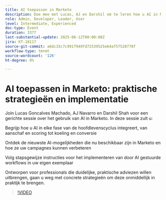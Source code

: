 ```yaml
---
title: AI toepassen in Marketo
description: Doe mee met Lucas, AJ en Darshil om te leren hoe u AI in Marketo kunt gebruiken, van leadscoring tot conversie, met praktische tips en nieuwe gereedschappen om uw campagnes op te voeren.
role: Admin, Developer, Leader, User
level: Intermediate, Experienced
doc-type: Event
duration: 3377
last-substantial-update: 2025-06-12T00:00:00Z
jira: KT-18117
source-git-commit: a6dc33c7c991f949fd72539525e64af57520778f
workflow-type: tm+mt
source-wordcount: '126'
ht-degree: 0%

---
```



# AI toepassen in Marketo: praktische strategieën en implementatie

Join Lucas Goncalves Machado, AJ Navarro en Darshil Shah voor een gerichte sessie over het gebruik van AI in Marketo. In deze sessie zult u:

Begrijp hoe u AI in elke fase van de hoofdlevenscyclus integreert, van aanschaf en scoring tot koeling en conversie

Ontdek de nieuwste AI-mogelijkheden die nu beschikbaar zijn in Marketo en hoe ze uw campagnes kunnen verbeteren

Volg stapsgewijze instructies voor het implementeren van door AI gestuurde workflows in uw eigen exemplaar

Ontworpen voor professionals die duidelijke, praktische adviezen willen uitbrengen, gaan u weg met concrete strategieën om deze onmiddellijk in praktijk te brengen.

>[!VIDEO](https://video.tv.adobe.com/v/3458514/?learn=on&enablevpops)
